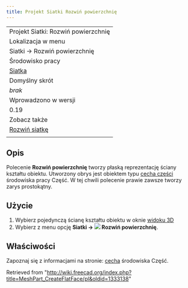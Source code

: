 ```yaml
---
title: Projekt Siatki Rozwiń powierzchnię
---
```


|                                                                           |
| ------------------------------------------------------------------------- |
| Projekt Siatki: Rozwiń powierzchnię                                       |
| Lokalizacja w menu                                                        |
| Siatki → Rozwiń powierzchnię                                              |
| Środowisko pracy                                                          |
| [Siatka](/Mesh_Workbench/pl "Mesh Workbench/pl")                          |
| Domyślny skrót                                                            |
| _brak_                                                                    |
| Wprowadzono w wersji                                                      |
| 0.19                                                                      |
| Zobacz także                                                              |
| [Rozwiń siatkę](/MeshPart_CreateFlatMesh/pl "MeshPart CreateFlatMesh/pl") |
|                                                                           |

## Opis

Polecenie **Rozwiń powierzchnię** tworzy płaską reprezentację ściany kształtu obiektu. Utworzony obrys jest obiektem typu [cecha części](/Part_Feature/pl "Part Feature/pl") środowiska pracy Część. W tej chwili polecenie prawie zawsze tworzy zarys prostokątny.

## Użycie

1. Wybierz pojedynczą ścianę kształtu obiektu w oknie [widoku 3D](/3D_view/pl "3D view/pl")
2. Wybierz z menu opcję **Siatki → ![](/images/MeshPart_CreateFlatFace.svg) Rozwiń powierzchnię**.

## Właściwości

Zapoznaj się z informacjami na stronie: [cecha](/Part_Feature/pl "Part Feature/pl") środowiska Część.

Retrieved from "<http://wiki.freecad.org/index.php?title=MeshPart_CreateFlatFace/pl&oldid=1333138>"
